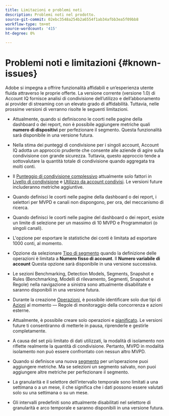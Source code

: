 ```yaml
---
title: Limitazioni e problemi noti
description: Problemi noti nel prodotto.
source-git-commit: 02ebc3548a254b2a6554f1ab34afbb3ea5f09bb8
workflow-type: tm+mt
source-wordcount: '415'
ht-degree: 0%

---
```


# Problemi noti e limitazioni {#known-issues}

Adobe si impegna a offrire funzionalità affidabili e un’esperienza utente fluida attraverso le proprie offerte. La versione corrente (versione 1.0) di Account IQ fornisce analisi di condivisione dell’utilizzo e dell’abbonamento ai provider di streaming con un elevato grado di affidabilità. Tuttavia, nelle prossime versioni di verranno risolte le seguenti limitazioni.

* Attualmente, quando si definiscono le coorti nelle pagine della dashboard o dei report, non è possibile aggiungere metriche quali **numero di dispositivi** per perfezionare il segmento. Questa funzionalità sarà disponibile in una versione futura.

* Nella stima dei punteggi di condivisione per i singoli account, Account IQ adotta un approccio prudente che consente alle aziende di agire sulla condivisione con grande sicurezza. Tuttavia, questo approccio tende a sottovalutare la quantità totale di condivisione quando aggregata tra molti conti.

* Il [Punteggio di condivisione complessivo](/help/AccountIQ/dashboard.md#overall-sharing-score) attualmente solo fattori in [Livello di condivisione](/help/AccountIQ/dashboard.md#sharing-level) e [Utilizzo da account condivisi](/help/AccountIQ/dashboard.md#usage-from-shared-accounts). Le versioni future includeranno metriche aggiuntive.

* Quando definisci le coorti nelle pagine della dashboard o dei report, i selettori per MVPD e canali non dispongono, per ora, del meccanismo di ricerca.

* Quando definisci le coorti nelle pagine del dashboard o dei report, esiste un limite di selezione per un massimo di 10 MVPD e Programmatori (o singoli canali).

* L&#39;opzione per esportare le statistiche dei conti è limitata ad esportare 1000 conti, al momento.

* Opzione da selezionare [Tipo di segmento](#segment-type) quando la definizione delle operazioni è limitata a **Numero fisso di account**. Il **Numero variabile di account** Questa opzione sarà disponibile in una versione successiva.

* Le sezioni Benchmarking, Detection Models, Segments, Snapshot e Rules (Benchmarking, Modelli di rilevamento, Segmenti, Snapshot e Regole) nella navigazione a sinistra sono attualmente disabilitate e saranno disponibili in una versione futura.

* Durante la creazione [Operazioni](/help/AccountIQ/operation-affecting-user-segment.md), è possibile identificare solo due tipi di [Azioni](/help/AccountIQ/operation-affecting-user-segment.md) al momento — Regole di monitoraggio della concorrenza e azioni esterne.

* Attualmente, è possibile creare solo operazioni e [pianificato](/help/AccountIQ/operation-affecting-user-segment.md#action). Le versioni future ti consentiranno di metterle in pausa, riprenderle e gestirle completamente.

* A causa del set più limitato di dati utilizzati, la modalità di isolamento non riflette realmente la quantità di condivisione. Pertanto, MVPD in modalità isolamento non può essere confrontato con nessun altro MVPD. <!--do we need to separate out this limitation, which is from a different persona i.e. only for Programmer persona?-->

* Quando si definisce una nuova [segmento](/help/AccountIQ/segments-timeframe.md) per un’operazione puoi aggiungere metriche. Ma se selezioni un segmento salvato, non puoi aggiungere altre metriche per perfezionare il segmento.

* La granularità e il selettore dell’intervallo temporale sono limitati a una settimana o a un mese, il che significa che i dati possono essere valutati solo su una settimana o su un mese.

* Gli intervalli predefiniti sono attualmente disabilitati nel selettore di granularità e arco temporale e saranno disponibili in una versione futura.
